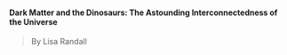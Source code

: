 #### Dark Matter and the Dinosaurs: The Astounding Interconnectedness of the Universe
> By Lisa Randall
